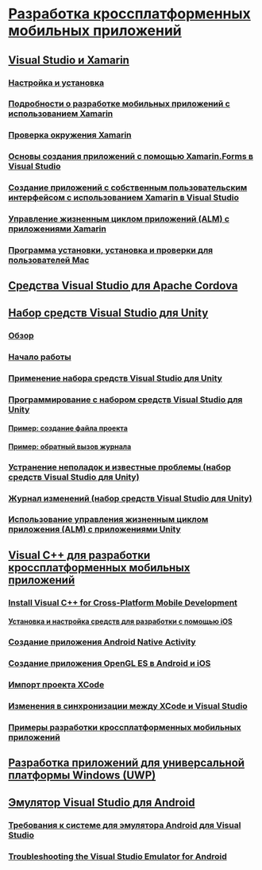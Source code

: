 # [Разработка кроссплатформенных мобильных приложений](cross-platform-mobile-development-in-visual-studio.md)
## [Visual Studio и Xamarin](visual-studio-and-xamarin.md)
### [Настройка и установка](setup-and-install.md)
### [Подробности о разработке мобильных приложений с использованием Xamarin](learn-about-mobile-development-with-xamarin.md)
### [Проверка окружения Xamarin](verify-your-xamarin-environment.md)
### [Основы создания приложений с помощью Xamarin.Forms в Visual Studio](learn-app-building-basics-with-xamarin-forms-in-visual-studio.md)
### [Создание приложений с собственным пользовательским интерфейсом с использованием Xamarin в Visual Studio](build-apps-with-native-ui-using-xamarin-in-visual-studio.md)
### [Управление жизненным циклом приложений (ALM) c приложениями Xamarin](application-lifecycle-management-alm-with-xamarin-apps.md)
### [Программа установки, установка и проверки для пользователей Mac](setup-install-and-verifications-for-mac-users.md)
## [Средства Visual Studio для Apache Cordova](visual-studio-tools-for-apache-cordova.md)
## [Набор средств Visual Studio для Unity](visual-studio-tools-for-unity.md)
### [Обзор](overview-of-visual-studio-tools-for-unity.md)
### [Начало работы](getting-started-with-visual-studio-tools-for-unity.md)
### [Применение набора средств Visual Studio для Unity](using-visual-studio-tools-for-unity.md)
### [Программирование с набором средств Visual Studio для Unity](programming-visual-studio-tools-for-unity.md)
#### [Пример: создание файла проекта](customize-project-files-created-by-vstu.md)
#### [Пример: обратный вызов журнала](share-the-unity-log-callback-with-vstu.md)
### [Устранение неполадок и известные проблемы (набор средств Visual Studio для Unity)](troubleshooting-and-known-issues-visual-studio-tools-for-unity.md)
### [Журнал изменений (набор средств Visual Studio для Unity)](change-log-visual-studio-tools-for-unity.md)
### [Использование управления жизненным циклом приложения (ALM) с приложениями Unity](application-lifecycle-management-alm-with-unity-apps.md)
## [Visual C++ для разработки кроссплатформенных мобильных приложений](visual-cpp-for-cross-platform-mobile-development.md)
### [Install Visual C++ for Cross-Platform Mobile Development](install-visual-cpp-for-cross-platform-mobile-development.md)
#### [Установка и настройка средств для разработки с помощью iOS](install-and-configure-tools-to-build-using-ios.md)
### [Создание приложения Android Native Activity](create-an-android-native-activity-app.md)
### [Создание приложения OpenGL ES в Android и iOS](build-an-opengl-es-application-on-android-and-ios.md)
### [Импорт проекта XCode](import-an-xcode-project.md)
### [Изменения в синхронизации между XCode и Visual Studio](sync-changes-between-xcode-and-visual-studio.md)
### [Примеры разработки кроссплатформенных мобильных приложений](cross-platform-mobile-development-examples.md)
## [Разработка приложений для универсальной платформы Windows (UWP)](develop-apps-for-the-universal-windows-platform-uwp.md)
## [Эмулятор Visual Studio для Android](visual-studio-emulator-for-android.md)
### [Требования к системе для эмулятора Android для Visual Studio](system-requirements-for-the-visual-studio-emulator-for-android.md)
### [Troubleshooting the Visual Studio Emulator for Android](troubleshooting-the-visual-studio-emulator-for-android.md)
